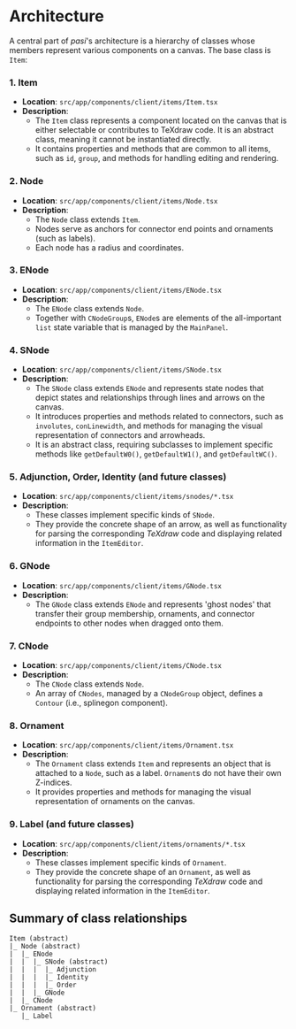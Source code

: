 # Architecture

A central part of *pasi*'s architecture is a hierarchy of classes whose members represent various components on a canvas. The base class is `Item`:

### 1. Item

- **Location**: `src/app/components/client/items/Item.tsx`
- **Description**: 
  - The `Item` class represents a component located on the canvas that is either selectable or contributes to TeXdraw code. It is an abstract class, meaning it cannot be instantiated directly.
  - It contains properties and methods that are common to all items, such as `id`, `group`, and methods for handling editing and rendering.

### 2. Node

- **Location**: `src/app/components/client/items/Node.tsx`
- **Description**: 
  - The `Node` class extends `Item`. 
  - Nodes serve as anchors for connector end points and ornaments (such as labels). 
  - Each node has a radius and coordinates.

### 3. ENode

- **Location**: `src/app/components/client/items/ENode.tsx`
- **Description**: 
  - The `ENode` class extends `Node`. 
  - Together with `CNodeGroup`s, `ENode`s are elements of the all-important `list` state variable that is managed by the `MainPanel`.
  
### 4. SNode

- **Location**: `src/app/components/client/items/SNode.tsx`
- **Description**: 
  - The `SNode` class extends `ENode` and represents state nodes that depict states and relationships through lines and arrows on the canvas.
  - It introduces properties and methods related to connectors, such as `involutes`, `conLinewidth`, and methods for managing the visual representation of connectors and arrowheads.
  - It is an abstract class, requiring subclasses to implement specific methods like `getDefaultW0()`, `getDefaultW1()`, and `getDefaultWC()`.

### 5. Adjunction, Order, Identity (and future classes)

- **Location**: `src/app/components/client/items/snodes/*.tsx`
- **Description**: 
  - These classes implement specific kinds of `SNode`. 
  - They provide the concrete shape of an arrow, as well as functionality for parsing the corresponding *TeXdraw* code and displaying related information in the `ItemEditor`.

### 6. GNode

- **Location**: `src/app/components/client/items/GNode.tsx`
- **Description**: 
  - The `GNode` class extends `ENode` and represents 'ghost nodes' that transfer their group membership, ornaments, and connector endpoints to other nodes when dragged onto them.

### 7. CNode

- **Location**: `src/app/components/client/items/CNode.tsx`
- **Description**: 
  - The `CNode` class extends `Node`.
  - An array of `CNodes`, managed by a `CNodeGroup` object, defines a `Contour` (i.e., splinegon component).

### 8. Ornament

- **Location**: `src/app/components/client/items/Ornament.tsx`
- **Description**: 
  - The `Ornament` class extends `Item` and represents an object that is attached to a `Node`, such as a label. `Ornament`s do not have their own Z-indices.
  - It provides properties and methods for managing the visual representation of ornaments on the canvas.

### 9. Label (and future classes)

- **Location**: `src/app/components/client/items/ornaments/*.tsx`
- **Description**: 
  - These classes implement specific kinds of `Ornament`.  
  - They provide the concrete shape of an `Ornament`, as well as functionality for parsing the corresponding *TeXdraw* code and displaying related information in the `ItemEditor`.


## Summary of class relationships

```
Item (abstract)
|_ Node (abstract)
|  |_ ENode
|  |  |_ SNode (abstract)
|  |  |  |_ Adjunction
|  |  |  |_ Identity
|  |  |  |_ Order
|  |  |_ GNode
|  |_ CNode
|_ Ornament (abstract)
   |_ Label

```


